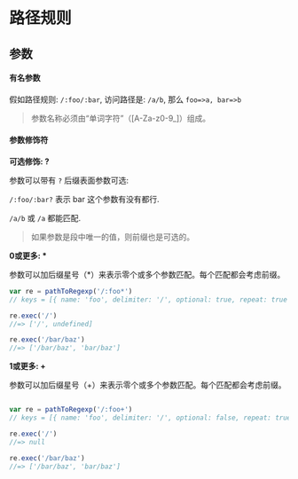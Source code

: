 # 路径规则

## 参数

#### 有名参数

假如路径规则: `/:foo/:bar`, 访问路径是: `/a/b`, 那么 `foo=>a, bar=>b`

> 参数名称必须由“单词字符”（[A-Za-z0-9_]）组成。

#### 参数修饰符

**可选修饰: ?**

参数可以带有 `?` 后缀表面参数可选:

`/:foo/:bar?` 表示 bar 这个参数有没有都行.

`/a/b` 或 `/a` 都能匹配.

> 如果参数是段中唯一的值，则前缀也是可选的。

**0或更多: \***

参数可以加后缀星号（*）来表示零个或多个参数匹配。每个匹配都会考虑前缀。

```js
var re = pathToRegexp('/:foo*')
// keys = [{ name: 'foo', delimiter: '/', optional: true, repeat: true }]

re.exec('/')
//=> ['/', undefined]

re.exec('/bar/baz')
//=> ['/bar/baz', 'bar/baz']
```

**1或更多: +**

参数可以加后缀星号（+）来表示零个或多个参数匹配。每个匹配都会考虑前缀。

```js

var re = pathToRegexp('/:foo+')
// keys = [{ name: 'foo', delimiter: '/', optional: false, repeat: true }]

re.exec('/')
//=> null

re.exec('/bar/baz')
//=> ['/bar/baz', 'bar/baz']
```
